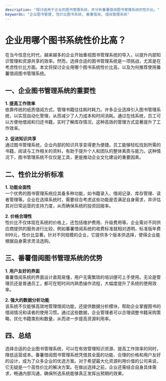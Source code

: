 ```yaml
---
description: "探讨适用于企业的图书管理系统，并分析番薯借阅图书管理系统的性价比。"
keywords: "企业图书管理, 性价比图书系统, 番薯借阅, 借阅管理系统"
---
```

# 企业用哪个图书系统性价比高？

在当今信息化时代，越来越多的企业开始重视图书管理系统的导入，以提升内部知识管理和资源共享的效率。然而，选择合适的图书管理系统是一项挑战，尤其是在考虑性价比方面。本文将探讨企业用哪个图书系统性价比高，以及为何推荐使用番薯借阅图书管理系统。

## 一、企业图书管理系统的重要性

**1. 提高工作效率**  
依靠传统的纸质借阅方式，管理书籍往往耗时耗力。许多企业选择引入图书管理系统，以实现自动化管理，从而减少了人力成本和时间消耗。通过在线系统，员工可以方便地借阅和归还书籍，实时了解库存情况，这种高效的管理方式显著提升了工作效率。

**2. 促进知识共享**  
通过图书管理系统，企业内部的知识共享变得更为便捷。员工能够轻松找到所需的书籍，阅读与工作相关的资料，有助于提升个人和团队的整体素质与能力。这种情况下，图书管理系统不仅仅是工具，更是推动企业文化建设的重要因素。

## 二、性价比分析标准

**1. 功能全面性**  
一个优秀的图书管理系统应具备多种功能，如书籍录入、借阅记录、库存管理、读者管理等。企业在选择系统时，需要综合考虑这些功能是否满足自身需求，并评估其对日常运营的支持力度，从而确保系统的投资回报率。

**2. 价格合理性**  
性价比不仅体现在系统的价格上，还包括维护费用、升级费用等。企业需对不同供应商提供的服务进行比较，例如番薯借阅系统的收费标准就相对透明，标准版年费899元，性价比显著。针对不同规模的企业，它提供多个版本供选择，使得企业能根据自身需求灵活选购。

## 三、番薯借阅图书管理系统的优势

**1. 用户友好的界面**  
番薯借阅系统的界面设计直观易懂，用户无需繁琐的培训便可上手使用。无论是管理员还是普通员工，都可在短时间内熟悉操作流程，大幅度提升了系统的使用效率。

**2. 强大的数据分析功能**  
该系统不仅能够高效地管理借阅功能，还提供数据分析模块，帮助企业掌握图书的借阅情况和读者的使用习惯。通过这些数据，企业管理者可以合理调整书籍采购策略，优化书籍类别和数量，从而进一步提高资源利用率。

## 四、总结

选择合适的企业图书管理系统，可以在有效管理知识资源、提高工作效率的同时，降低运营成本。番薯借阅图书管理系统凭借其全面的功能、合理的价格和用户友好的设计，成为了众多企业的优选方案。对于希望最大化资源利用价值的公司来说，它无疑是一个高性价比的解决方案。在做出选择之前，企业还需结合自身具体需求，畅通内部沟通，确保所选系统能够真正发挥出预期的效果。

